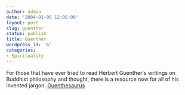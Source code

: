 ```yaml
---
author: admin
date: '2004-01-06 12:06:00'
layout: post
slug: guenther
status: publish
title: Guenther
wordpress_id: '6'
categories:
- Spirituality
---
```


For those that have ever tried to read Herbert Guenther's writings on
Buddhist philosophy and thought, there is a resource now for all of his
invented jargon:
[Guenthesaurus](http://www.toad.net/~bsimon/guenthesaurus.html)
